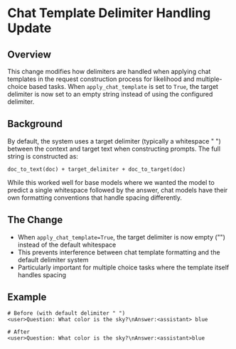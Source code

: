 # Chat Template Delimiter Handling Update

## Overview

This change modifies how delimiters are handled when applying chat templates in the request construction process for likelihood and multiple-choice based tasks. When `apply_chat_template` is set to `True`, the target delimiter is now set to an empty string instead of using the configured delimiter.

## Background

By default, the system uses a target delimiter (typically a whitespace " ") between the context and target text when constructing prompts. The full string is constructed as:

```text
doc_to_text(doc) + target_delimiter + doc_to_target(doc)
```

While this worked well for base models where we wanted the model to predict a single whitespace followed by the answer, chat models have their own formatting conventions that handle spacing differently.

## The Change

- When `apply_chat_template=True`, the target delimiter is now empty ("") instead of the default whitespace
- This prevents interference between chat template formatting and the default delimiter system
- Particularly important for multiple choice tasks where the template itself handles spacing

## Example

```text
# Before (with default delimiter " ")
<user>Question: What color is the sky?\nAnswer:<assistant> blue

# After
<user>Question: What color is the sky?\nAnswer:<assistant>blue
```
